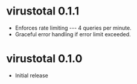 # virustotal 0.1.1

* Enforces rate limiting --- 4 queries per minute. 
* Graceful error handling if error limit exceeded.

# virustotal 0.1.0

* Initial release

  